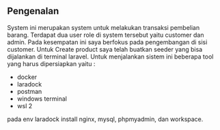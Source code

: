 
## Pengenalan

System ini merupakan system untuk melakukan transaksi pembelian barang. Terdapat dua user role di system tersebut yaitu customer dan admin. Pada kesempatan ini saya berfokus pada pengembangan di sisi customer. Untuk Create product saya telah buatkan seeder yang bisa dijalankan di terminal laravel. Untuk menjalankan sistem ini beberapa tool yang harus dipersiapkan yaitu :

- docker
- laradock
- postman
- windows terminal
- wsl 2 

pada env laradock install nginx, mysql, phpmyadmin, dan workspace.


